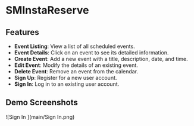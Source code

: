 # SMInstaReserve


## Features

- **Event Listing**: View a list of all scheduled events.
- **Event Details**: Click on an event to see its detailed information.
- **Create Event**: Add a new event with a title, description, date, and time.
- **Edit Event**: Modify the details of an existing event.
- **Delete Event**: Remove an event from the calendar.
- **Sign Up**: Register for a new user account.
- **Sign In**: Log in to an existing user account.
  
## Demo Screenshots

![Sign In ](main/Sign In.png)
